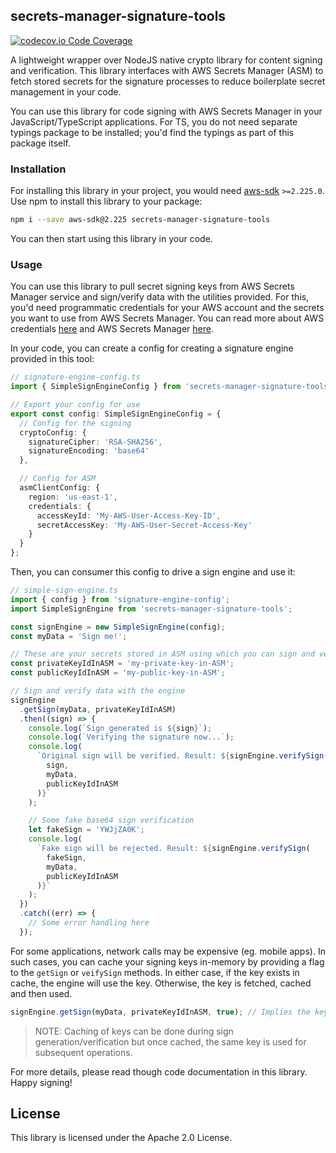 ## secrets-manager-signature-tools

[![codecov.io Code Coverage](https://img.shields.io/codecov/c/github/awslabs/secrets-manager-signature-tools.svg?maxAge=2592000)](https://codecov.io/github/awslabs/secrets-manager-signature-tools?branch=master)

A lightweight wrapper over NodeJS native crypto library for content signing and verification. This library interfaces with AWS Secrets Manager (ASM) to fetch stored secrets for the signature processes to reduce boilerplate secret management in your code.

You can use this library for code signing with AWS Secrets Manager in your JavaScript/TypeScript applications. For TS, you do not need separate typings package to be installed; you'd find the typings as part of this package itself.

### Installation

For installing this library in your project, you would need [aws-sdk](https://github.com/aws/aws-sdk-js) `>=2.225.0`. Use npm to install this library to your package:

```bash
npm i --save aws-sdk@2.225 secrets-manager-signature-tools
```

You can then start using this library in your code.

### Usage

You can use this library to pull secret signing keys from AWS Secrets Manager service and sign/verify data with the utilities provided. For this, you'd need programmatic credentials for your AWS account and the secrets you want to use from AWS Secrets Manager. You can read more about AWS credentials [here](https://docs.aws.amazon.com/general/latest/gr/aws-sec-cred-types.html#access-keys-and-secret-access-keys) and AWS Secrets Manager [here](https://aws.amazon.com/secrets-manager/).

In your code, you can create a config for creating a signature engine provided in this tool:

```typescript
// signature-engine-config.ts
import { SimpleSignEngineConfig } from 'secrets-manager-signature-tools';

// Export your config for use
export const config: SimpleSignEngineConfig = {
  // Config for the signing
  cryptoConfig: {
    signatureCipher: 'RSA-SHA256',
    signatureEncoding: 'base64'
  },

  // Config for ASM
  asmClientConfig: {
    region: 'us-east-1',
    credentials: {
      accessKeyId: 'My-AWS-User-Access-Key-ID',
      secretAccessKey: 'My-AWS-User-Secret-Access-Key'
    }
  }
};
```

Then, you can consumer this config to drive a sign engine and use it:

```typescript
// simple-sign-engine.ts
import { config } from 'signature-engine-config';
import SimpleSignEngine from 'secrets-manager-signature-tools';

const signEngine = new SimpleSignEngine(config);
const myData = 'Sign me!';

// These are your secrets stored in ASM using which you can sign and verify data
const privateKeyIdInASM = 'my-private-key-in-ASM';
const publicKeyIdInASM = 'my-public-key-in-ASM';

// Sign and verify data with the engine
signEngine
  .getSign(myData, privateKeyIdInASM)
  .then((sign) => {
    console.log(`Sign generated is ${sign}`);
    console.log(`Verifying the signature now...`);
    console.log(
      `Original sign will be verified. Result: ${signEngine.verifySign(
        sign,
        myData,
        publicKeyIdInASM
      )}`
    );

    // Some fake base64 sign verification
    let fakeSign = 'YWJjZA0K';
    console.log(
      `Fake sign will be rejected. Result: ${signEngine.verifySign(
        fakeSign,
        myData,
        publicKeyIdInASM
      )}`
    );
  })
  .catch((err) => {
    // Some error handling here
  });
```

For some applications, network calls may be expensive (eg. mobile apps). In such cases, you can cache your signing keys in-memory by providing a flag to the `getSign` or `veifySign` methods. In either case, if the key exists in cache, the engine will use the key. Otherwise, the key is fetched, cached and then used.

```typescript
signEngine.getSign(myData, privateKeyIdInASM, true); // Implies the key would be cached in-memory
```

> NOTE: Caching of keys can be done during sign generation/verification but once cached, the same key is used for subsequent operations.

For more details, please read though code documentation in this library. Happy signing!

## License

This library is licensed under the Apache 2.0 License.
